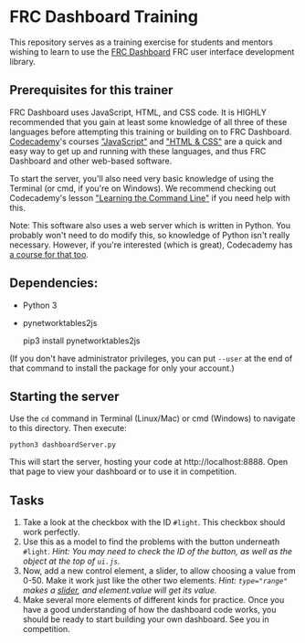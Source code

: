 # FRC Dashboard Training
This repository serves as a training exercise for students and mentors wishing to learn to use the [FRC Dashboard](https://github.com/FRCDashboard/FRCDashboard) FRC user interface development library.

## Prerequisites for this trainer
FRC Dashboard uses JavaScript, HTML, and CSS code. It is HIGHLY recommended that you gain at least some knowledge of all three of these languages before attempting this training or building on to FRC Dashboard. [Codecademy](https://codecademy.com)'s courses ["JavaScript"](https://www.codecademy.com/learn/javascript) and ["HTML & CSS"](https://www.codecademy.com/learn/web) are a quick and easy way to get up and running with these languages, and thus FRC Dashboard and other web-based software.

To start the server, you'll also need very basic knowledge of using the Terminal (or cmd, if you're on Windows). We recommend checking out Codecademy's lesson ["Learning the Command Line"](https://www.codecademy.com/learn/learn-the-command-line) if you need help with this.

Note: This software also uses a web server which is written in Python. You probably won't need to do modify this, so knowledge of Python isn't really necessary. However, if you're interested (which is great), Codecademy has [a course for that too](https://www.codecademy.com/learn/python).

## Dependencies:
* Python 3
* pynetworktables2js


    pip3 install pynetworktables2js

(If you don't have administrator privileges, you can put `--user` at the end of that command to install the package for only your account.)

## Starting the server
Use the `cd` command in Terminal (Linux/Mac) or cmd (Windows) to navigate to this directory. Then execute:

    python3 dashboardServer.py

This will start the server, hosting your code at http://localhost:8888. Open that page to view your dashboard or to use it in competition.

## Tasks
1. Take a look at the checkbox with the ID `#light`. This checkbox should work perfectly.
2. Use this as a model to find the problems with the button underneath `#light`. _Hint: You may need to check the ID of the button, as well as the object at the top of `ui.js`._
3. Now, add a new control element, a slider, to allow choosing a value from 0-50. Make it work just like the other two elements. _Hint: `type="range"` makes a [slider](http://www.w3schools.com/jsref/dom_obj_range.asp), and element.value will get its value._
4. Make several more elements of different kinds for practice. Once you have a good understanding of how the dashboard code works, you should be ready to start building your own dashboard. See you in competition.